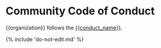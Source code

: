 # Community Code of Conduct

{{organization}} follows the [{{conduct_name}}]({{conduct_link}}).

{% include 'do-not-edit.md' %}
